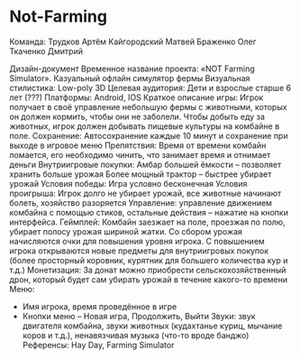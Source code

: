 # Not-Farming

Команда: Трудков Артём
Кайгородский Матвей
Браженко Олег
Ткаченко Дмитрий

Дизайн-документ
Временное название проекта: «NOT Farming Simulator». Казуальный офлайн симулятор фермы
Визуальная стилистика: Low-poly 3D
Целевая аудитория: Дети и взрослые старше 6 лет (???)
Платформы: Android, IOS
Краткое описание игры: Игрок получает в своё управление небольшую фермы с животными, которых он должен кормить, чтобы они не заболели. Чтобы добыть еду за животных, игрок должен добывать пищевые культуры на комбайне в поле.
Сохранение: Автосохранение каждые 10 минут и сохранение при выходе в игровое меню
Препятствия: Время от времени комбайн ломается, его необходимо чинить, что занимает время и отнимает деньги
Внутриигровые покупки: Амбар большей ёмкости – позволяет хранить больше урожая
Более мощный трактор – быстрее убирает урожай
Условия победы: Игра условно бесконечная
Условия проигрыша: Игрок долго не убирает урожай, все животные начинают болеть, хозяйство разоряется
Управление: управление движением комбайна с помощью стиков, остальные действия – нажатие на кнопки интерфейса. 
Геймплей: Комбайн заезжает на поле, проезжая по полю, убирает полосу урожая шириной жатки. Со сбором урожая начисляются очки для повышения уровня игрока. С повышением игрока открываются новые предметы для внутриигровых покупок (более просторный коровник, курятник для большего количества кур и т.д.)
Монетизация: За донат можно приобрести сельскохозяйственный дрон, который будет сам убирать урожай в течение какого-то времени
Меню:
- Имя игрока, время проведённое в игре
- Кнопки меню – Новая игра, Продолжить, Выйти
Звуки: звук двигателя комбайна, звуки животных (кудахтанье куриц, мычание коров и т.д.), ненавязчивая музыка (что-то вроде банджо)
Референсы: Hay Day, Farming Simulator
